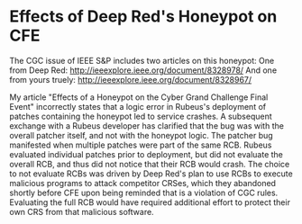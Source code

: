 Effects of Deep Red's Honeypot on CFE
=====================================
The CGC issue of IEEE S&P includes two articles on this honeypot:
One from Deep Red: <http://ieeexplore.ieee.org/document/8328978/>
And one from yours truely: <http://ieeexplore.ieee.org/document/8328967/>

My article "Effects of a Honeypot on the Cyber Grand Challenge Final Event" 
incorrectly states that a logic error in Rubeus's deployment of patches 
containing the honeypot led to service crashes.  A subsequent exchange with 
a Rubeus developer has clarified that the bug was with the overall patcher 
itself, and not with the honeypot logic.  The patcher bug manifested
when multiple patches were part of the same RCB.  Rubeus evaluated individual 
patches prior to deployment, but did not evaluate the overall RCB, and thus 
did not notice that their RCB would crash. The choice to not evaluate 
RCBs was driven by Deep Red's plan to use RCBs to execute malicious programs 
to attack competitor CRSes, which they abandoned shortly before CFE upon 
being reminded that is a violation of CGC rules.  Evaluating the full 
RCB would have required additional effort to protect their own CRS from 
that malicious software.

